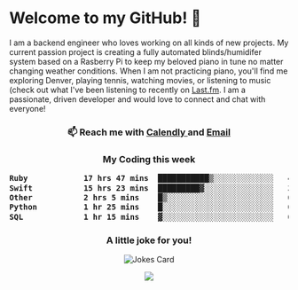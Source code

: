 <h1> Welcome to my GitHub! 👋 </h1>


  I am a backend engineer who loves working on all kinds of new projects. My current passion project is creating a fully automated blinds/humidifer system based on a Rasberry Pi to keep my beloved piano in tune no matter changing weather conditions. When I am not practicing piano, you'll find me exploring Denver, playing tennis, watching movies, or listening to music (check out what I've been listening to recently on [Last.fm](https://www.last.fm/user/mballa000). I am a passionate, driven developer and would love to connect and chat with everyone!

<h3 align = "center"> 📫 Reach me with <a href = "https://calendly.com/msbrandt00/30min"> Calendly </a> and <a href="mailto:msbrandt00@gmail.com">Email</a> 
 </h3>


 
<div align = "center"
[![Anurag's GitHub stats](https://github-readme-stats.vercel.app/api?username=mbrandt00)](https://github.com/anuraghazra/github-readme-stats)
          </div>
<h3 align="center">
  My Coding this week
<!--START_SECTION:waka-->

```txt
Ruby            17 hrs 47 mins  ███████████▒░░░░░░░░░░░░░   45.01 %
Swift           15 hrs 23 mins  █████████▓░░░░░░░░░░░░░░░   38.93 %
Other           2 hrs 5 mins    █▒░░░░░░░░░░░░░░░░░░░░░░░   05.31 %
Python          1 hr 25 mins    █░░░░░░░░░░░░░░░░░░░░░░░░   03.60 %
SQL             1 hr 15 mins    ▓░░░░░░░░░░░░░░░░░░░░░░░░   03.20 %
```

<!--END_SECTION:waka-->

### A little joke for you!

![Jokes Card](https://readme-jokes.vercel.app/api?hideBorder)

<a href="https://www.linkedin.com/in/mbrandt00/"><img src="https://img.shields.io/badge/linkedin-%230077B5.svg?&style=for-the-badge&logo=linkedin&logoColor=white" /></a>
